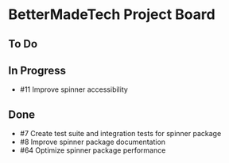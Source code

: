 # BetterMadeTech Project Board

## To Do

## In Progress
- #11 Improve spinner accessibility

## Done
- #7 Create test suite and integration tests for spinner package
- #8 Improve spinner package documentation
- #64 Optimize spinner package performance